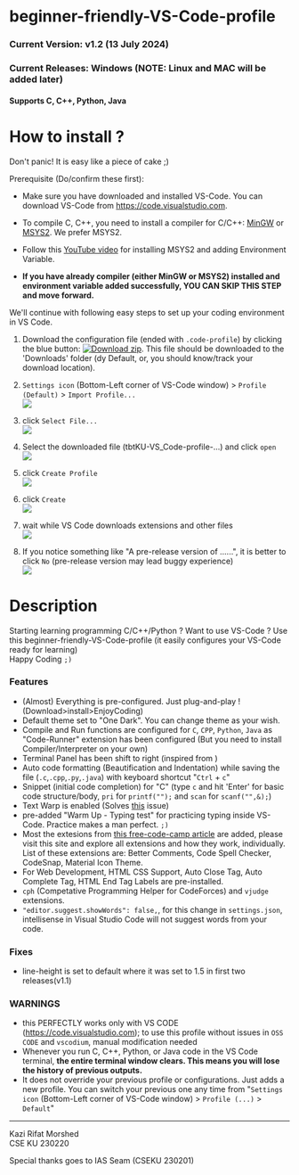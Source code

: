 # beginner-friendly-VS-Code-profile

### Current Version: v1.2 (13 July 2024)

### Current Releases: Windows (NOTE: Linux and MAC will be added later)

#### Supports C, C++, Python, Java

# How to install ?

Don't panic! It is easy like a piece of cake ;)

Prerequisite (Do/confirm these first):  

- Make sure you have downloaded and installed VS-Code. You can download VS-Code from <https://code.visualstudio.com>.

- To compile C, C++, you need to install a compiler for C/C++: [MinGW]() or [MSYS2](https://www.msys2.org). We prefer MSYS2.

- Follow this [YouTube video](https://youtu.be/hmlv-zgRFDs) for installing MSYS2 and adding Environment Variable.

- **If you have already compiler (either MinGW or MSYS2) installed and environment variable added successfully, YOU CAN SKIP THIS STEP and move forward.**

We'll continue with following easy steps to set up your coding environment in VS Code.

1. Download the configuration file (ended with `.code-profile`) by clicking the blue button: [![Download zip](https://custom-icon-badges.demolab.com/badge/-Download-blue?style=for-the-badge&logo=download&logoColor=white "Download file")](https://github.com/KaziRifatMorshed/beginner-friendly-VS-Code-profile/releases/download/v1.1/tbtKU-VS_Code-profile-v1.1-Windows.code-profile). This file should be downloaded to the 'Downloads' folder (dy Default, or, you should know/track your download location).

2. `Settings icon` (Bottom-Left corner of VS-Code window) > `Profile (Default)` > `Import Profile...`  
   ![](/img/img1.png)

3. click `Select File...`  
   ![](/img/img2.png)

4. Select the downloaded file (tbtKU-VS_Code-profile-...) and click `open`  
   ![](/img/img3.png)

5. click `Create Profile`  
   ![](/img/img4.png)

6. click `Create`  
   ![](/img/img5.png)
7. wait while VS Code downloads extensions and other files  
   ![](/img/img6.png)

8. If you notice something like "A pre-release version of ......", it is better to click `No` (pre-release version may lead buggy experience)  
   ![](/img/img7.png)

<!-- --- -->

# Description

Starting learning programming C/C++/Python ? Want to use VS-Code ? Use this beginner-friendly-VS-Code-profile (it easily configures your VS-Code ready for learning)  
Happy Coding `;)`

### Features

- (Almost) Everything is pre-configured. Just plug-and-play ! (Download>install>EnjoyCoding)
- Default theme set to "One Dark". You can change theme as your wish.
- Compile and Run functions are configured for `C`, `CPP`, `Python`, `Java` as "Code-Runner" extension has been configured (But you need to install Compiler/Interpreter on your own)
- Terminal Panel has been shift to right (inspired from )
- Auto code formatting (Beautification and Indentation) while saving the file (`.c`,`.cpp`,`.py`,`.java`) with keyboard shortcut "`Ctrl` + `c`"
- Snippet (initial code completion) for "C" (type `c` and hit 'Enter' for basic code structure/body, `pri` for `printf("");` and `scan` for `scanf("",&);`)
- Text Warp is enabled (Solves [this](https://www.google.com/url?sa=i&url=https%3A%2F%2Fstackoverflow.com%2Fquestions%2F31025502%2Fhow-can-i-switch-word-wrap-on-and-off-in-visual-studio-code&psig=AOvVaw05koewMaISImJONV6njPwX&ust=1719605582459000&source=images&cd=vfe&opi=89978449&ved=0CBEQjRxqFwoTCNjaspbM_IYDFQAAAAAdAAAAABAE) issue)
- pre-added "Warm Up - Typing test" for practicing typing inside VS-Code. Practice makes a man perfect. `;)`
- Most the extesions from [this free-code-camp article](https://www.freecodecamp.org/news/best-vscode-extensions/) are added, please visit this site and explore all extensions and how they work, individually. List of these extensions are: Better Comments, Code Spell Checker, CodeSnap, Material Icon Theme.
- For Web Development, HTML CSS Support, Auto Close Tag, Auto Complete Tag, HTML End Tag Labels are pre-installed.
- `cph` (Competative Programming Helper for CodeForces) and `vjudge` extensions.
- `"editor.suggest.showWords": false,`, for this change in `settings.json`, intellisense in Visual Studio Code will not suggest words from your code.


### Fixes
- line-height is set to default where it was set to 1.5 in first two releases(v1.1)


### WARNINGS

- this PERFECTLY works only with VS CODE (<https://code.visualstudio.com>); to use this profile without issues in `OSS CODE` and `vscodium`, manual modification needed
- Whenever you run C, C++, Python, or Java code in the VS Code terminal, **the entire terminal window clears. This means you will lose the history of previous outputs.**
- It does not override your previous profile or configurations. Just adds a new profile. You can switch your previous one any time from "`Settings icon` (Bottom-Left corner of VS-Code window) > `Profile (...)` > `Default`"

---

Kazi Rifat Morshed  
CSE KU 230220

Special thanks goes to IAS Seam (CSEKU 230201)
